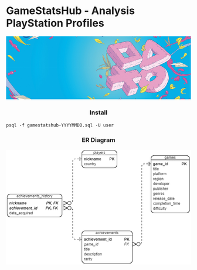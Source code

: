# GameStatsHub - Analysis PlayStation Profiles
![GameStatsHub](./img/readme_logo.png "GameStatsHub")
<h3 align="center">Install</h3>

    psql -f gamestatshub-YYYYMMDD.sql -U user

<h3 align="center">ER Diagram</h3>
<p align="center">
  <img src=./img/er_diagram.png />
</p>